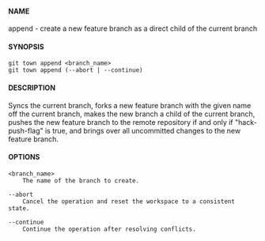 #### NAME

append - create a new feature branch as a direct child of the current branch


#### SYNOPSIS

```
git town append <branch_name>
git town append (--abort | --continue)
```


#### DESCRIPTION

Syncs the current branch,
forks a new feature branch with the given name off the current branch,
makes the new branch a child of the current branch,
pushes the new feature branch to the remote repository if and only if "hack-push-flag" is true,
and brings over all uncommitted changes to the new feature branch.


#### OPTIONS

```
<branch_name>
    The name of the branch to create.

--abort
    Cancel the operation and reset the workspace to a consistent state.

--continue
    Continue the operation after resolving conflicts.
```
